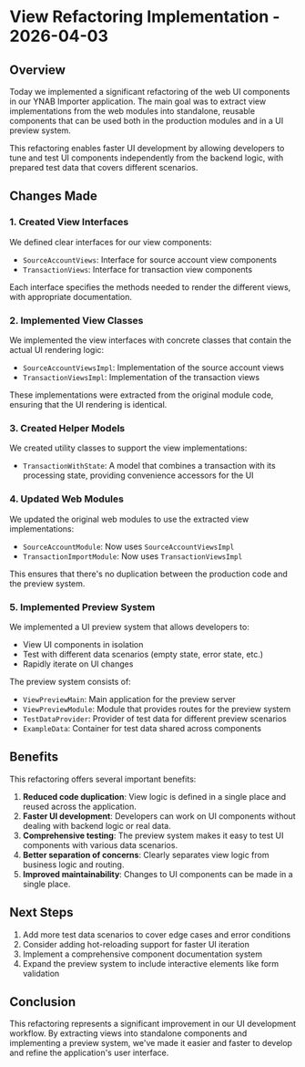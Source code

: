 # View Refactoring Implementation - 2026-04-03

## Overview

Today we implemented a significant refactoring of the web UI components in our YNAB Importer application. The main goal was to extract view implementations from the web modules into standalone, reusable components that can be used both in the production modules and in a UI preview system.

This refactoring enables faster UI development by allowing developers to tune and test UI components independently from the backend logic, with prepared test data that covers different scenarios.

## Changes Made

### 1. Created View Interfaces

We defined clear interfaces for our view components:

- `SourceAccountViews`: Interface for source account view components
- `TransactionViews`: Interface for transaction view components

Each interface specifies the methods needed to render the different views, with appropriate documentation.

### 2. Implemented View Classes

We implemented the view interfaces with concrete classes that contain the actual UI rendering logic:

- `SourceAccountViewsImpl`: Implementation of the source account views
- `TransactionViewsImpl`: Implementation of the transaction views

These implementations were extracted from the original module code, ensuring that the UI rendering is identical.

### 3. Created Helper Models

We created utility classes to support the view implementations:

- `TransactionWithState`: A model that combines a transaction with its processing state, providing convenience accessors for the UI

### 4. Updated Web Modules

We updated the original web modules to use the extracted view implementations:

- `SourceAccountModule`: Now uses `SourceAccountViewsImpl` 
- `TransactionImportModule`: Now uses `TransactionViewsImpl`

This ensures that there's no duplication between the production code and the preview system.

### 5. Implemented Preview System

We implemented a UI preview system that allows developers to:

- View UI components in isolation
- Test with different data scenarios (empty state, error state, etc.)
- Rapidly iterate on UI changes

The preview system consists of:

- `ViewPreviewMain`: Main application for the preview server
- `ViewPreviewModule`: Module that provides routes for the preview system
- `TestDataProvider`: Provider of test data for different preview scenarios
- `ExampleData`: Container for test data shared across components

## Benefits

This refactoring offers several important benefits:

1. **Reduced code duplication**: View logic is defined in a single place and reused across the application.
2. **Faster UI development**: Developers can work on UI components without dealing with backend logic or real data.
3. **Comprehensive testing**: The preview system makes it easy to test UI components with various data scenarios.
4. **Better separation of concerns**: Clearly separates view logic from business logic and routing.
5. **Improved maintainability**: Changes to UI components can be made in a single place.

## Next Steps

1. Add more test data scenarios to cover edge cases and error conditions
2. Consider adding hot-reloading support for faster UI iteration
3. Implement a comprehensive component documentation system
4. Expand the preview system to include interactive elements like form validation

## Conclusion

This refactoring represents a significant improvement in our UI development workflow. By extracting views into standalone components and implementing a preview system, we've made it easier and faster to develop and refine the application's user interface.